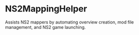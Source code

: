 # NS2MappingHelper

Assists NS2 mappers by automating overview creation, mod file management, and NS2 game launching.
